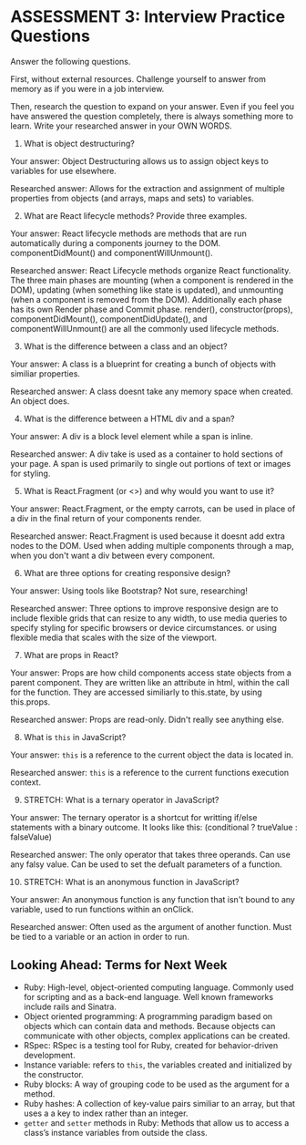 # ASSESSMENT 3: Interview Practice Questions

Answer the following questions.

First, without external resources. Challenge yourself to answer from memory as if you were in a job interview.

Then, research the question to expand on your answer. Even if you feel you have answered the question completely, there is always something more to learn. Write your researched answer in your OWN WORDS.


1. What is object destructuring?

  Your answer: 
    Object Destructuring allows us to assign object keys to variables for use elsewhere. 
  

  Researched answer:
    Allows for the extraction and assignment of multiple properties from objects (and arrays, maps and sets) to variables.


2. What are React lifecycle methods? Provide three examples.

  Your answer: 
    React lifecycle methods are methods that are run automatically during a components journey to the DOM. componentDidMount() and componentWillUnmount().

  Researched answer:
    React Lifecycle methods organize React functionality. The three main phases are mounting (when a component is rendered in the DOM), updating (when something like state is updated), and unmounting (when a component is removed from the DOM). Additionally each phase has its own Render phase and Commit phase. render(), constructor(props), componentDidMount(), componentDidUpdate(), and componentWillUnmount() are all the commonly used lifecycle methods. 


3. What is the difference between a class and an object?

  Your answer: 
    A class is a blueprint for creating a bunch of objects with similiar properties. 

  Researched answer:
    A class doesnt take any memory space when created. An object does. 


4. What is the difference between a HTML div and a span?

  Your answer: 
    A div is a block level element while a span is inline.

  Researched answer:
    A div take is used as a container to hold sections of your page. A span is used primarily to single out portions of text or images for styling.


5. What is React.Fragment (or <>) and why would you want to use it?

  Your answer: 
    React.Fragment, or the empty carrots, can be used in place of a div in the final return of your components render. 

  Researched answer:
    React.Fragment is used because it doesnt add extra nodes to the DOM. Used when adding multiple components through a map, when you don't want a div between every component. 


6. What are three options for creating responsive design?

  Your answer: Using tools like Bootstrap? Not sure, researching!

  Researched answer:
    Three options to improve responsive design are to include flexible grids that can resize to any width, to use media queries to specify styling for specific browsers or device circumstances. or using flexible media that scales with the size of the viewport.



7. What are props in React?

  Your answer: 
    Props are how child components access state objects from a parent component. They are written like an attribute in html, within the call for the function. They are accessed similiarly to this.state, by using this.props.

  Researched answer:
  Props are read-only. Didn't really see anything else.


8. What is `this` in JavaScript?

  Your answer:
    `this` is a reference to the current object the data is located in. 

  Researched answer:
    `this` is a reference to the current functions execution context.


9. STRETCH: What is a ternary operator in JavaScript?

  Your answer: 
    The ternary operator is a shortcut for writting if/else statements with a binary outcome. It looks like this: (conditional ? trueValue : falseValue)

  Researched answer:
    The only operator that takes three operands. Can use any falsy value. Can be used to set the defualt parameters of a function.


10. STRETCH: What is an anonymous function in JavaScript?

  Your answer: 
    An anonymous function is any function that isn't bound to any variable, used to run functions within an onClick.

  Researched answer:
    Often used as the argument of another function. Must be tied to a variable or an action in order to run. 


## Looking Ahead: Terms for Next Week
- Ruby: High-level, object-oriented computing language. Commonly used for scripting and as a back-end language. Well known frameworks include rails and Sinatra.
- Object oriented programming: A programming paradigm based on objects which can contain data and methods. Because objects can communicate with other objects, complex applications can be created.
- RSpec: RSpec is a testing tool for Ruby, created for behavior-driven development.
- Instance variable: refers to `this`, the variables created and initialized by the constructor. 
- Ruby blocks: A way of grouping code to be used as the argument for a method.
- Ruby hashes: A collection of key-value pairs similiar to an array, but that uses a a key to index rather than an integer.
- `getter` and `setter` methods in Ruby: Methods that allow us to access a class’s instance variables from outside the class.
